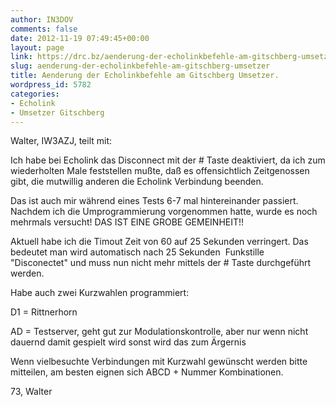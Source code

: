 ```yaml
---
author: IN3DOV
comments: false
date: 2012-11-19 07:49:45+00:00
layout: page
link: https://drc.bz/aenderung-der-echolinkbefehle-am-gitschberg-umsetzer/
slug: aenderung-der-echolinkbefehle-am-gitschberg-umsetzer
title: Aenderung der Echolinkbefehle am Gitschberg Umsetzer.
wordpress_id: 5782
categories:
- Echolink
- Umsetzer Gitschberg
---
```


Walter, IW3AZJ, teilt mit:




Ich habe bei Echolink das Disconnect mit der # Taste deaktiviert, da ich zum wiederholten Male feststellen mußte, daß es offensichtlich Zeitgenossen gibt, die mutwillig anderen die Echolink Verbindung beenden.




Das ist auch mir während eines Tests 6-7 mal hintereinander passiert. Nachdem ich die Umprogrammierung vorgenommen hatte, wurde es noch mehrmals versucht! DAS IST EINE GROBE GEMEINHEIT!!




Aktuell habe ich die Timout Zeit von 60 auf 25 Sekunden verringert. Das bedeutet man wird automatisch nach 25 Sekunden  Funkstille "Disconectet" und muss nun nicht mehr mittels der # Taste durchgeführt werden.




Habe auch zwei Kurzwahlen programmiert:




D1 = Rittnerhorn


AD = Testserver, geht gut zur Modulationskontrolle, aber nur wenn nicht dauernd damit gespielt wird sonst wird das zum Ärgernis


Wenn vielbesuchte Verbindungen mit Kurzwahl gewünscht werden bitte mitteilen, am besten eignen sich ABCD + Nummer Kombinationen.




73, Walter
